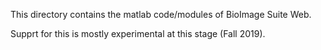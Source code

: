 This directory contains the matlab code/modules of BioImage Suite Web.

Supprt for this is mostly experimental at this stage (Fall 2019).


